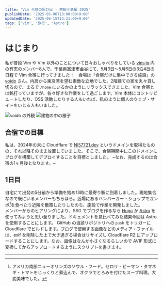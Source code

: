 ```yaml
---
title: 'Vim 合宿の思ひ出 - 房総半島編 2025'
publishDate: '2025-05-06T13:00:00+9:00'
updatedDate: '2025-06-15T13:21:00+9:00'
tags: ['Vim', '旅行', 'Astro']
---
```

# はじまり
私が普段 Vim や Vim 以外のことについて日々おしゃべりをしている [vim-jp](https://vim-jp.org/) 内の有志のメンバー8人で、千葉県富津市金谷にて、5月3日～5月6日の3泊4日の日程で Vim 合宿に行ってきました！　会場は「合宿だけに集中できる施設」の [voido](https://voido.space/) さん。内房から東京湾を望む素敵な立地でした。2階建ての家を丸々貸し切るので、まるで `/home` にいるかのようにリラックスできました。Vim 合宿とは銘打っていますが、各々好きな作業をして過ごします。Vim 本体にコントリビュートしたり、OSS 活動したりする人もいれば、私のように個人のウェブ・サイトをいじる人もいました。

![voido の外観](https://r2.NI57721.dev/blog/post-1/voido-outer.avif)
![建物の中の様子](https://r2.NI57721.dev/blog/post-1/voido-inner.avif)

## 合宿での目標
私は、2024年の末に Cloudflare で [NI57721.dev](https://NI57721.dev) というドメインを取得たものの、それ以降そのまま放置していました。そこで、合宿期間中にこのドメインにブログを構築してデプロイすることを目標としました。
~なお、完成するのは合宿の1ヶ月後となります。~

## 1日目
自宅にて出発の5分前から準備を始め13時に最寄り駅に到着しました。現地集合なので既にいるメンバーもちらほら。近場にあるハンバーガー・ショップでガンボ[^gumbo]を食べたり近隣を散策したりしたのち、施設で作業を開発しました。  
メンバーからのヒアリングにより、SSG でブログを作るなら [Hugo](https://gohugo.io/) か [Astro](https://astro.build/) を使ってみようと思い至りました。ドキュメントを見比べてみた結果今回は Astro を使用することにします。
GitHub の当該リポジトリへの `push` をトリガーに Cloudflare でビルドします。ブログで使用する画像などのメディア・ファイルは、exif を削除した上で大き過ぎる場合はリサイズし Cloudflare R2 にアップロードすることにします。なお、画像はなんか小さくなるらしいので AVIF 形式に変換してからアップロードするようにスクリプトを書きます。

---
[^gumbo]: アメリカ南部ニューオリンズのソウル・フード。セロリ・ピーマン・タマネギ・トマトをじっくりと煮込んで、オクラでとろみを付けたスープ料理。大変美味でした。

